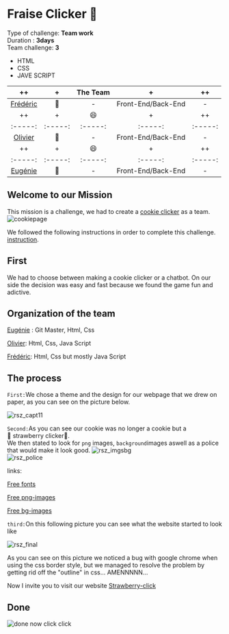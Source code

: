 # Fraise Clicker :strawberry:
Type of challenge: **Team work**  
Duration : **3days**  
Team challenge: **3**

* HTML
* CSS
* JAVE SCRIPT


| ++ | + | The Team | + | ++ |
| :-----: | :-----: | :-----: | :-----: | :-----: |
| [Frédéric](https://github.com/Fbembassat](https://github.com/Fbembassat))| :bust_in_silhouette: | - | Front-End/Back-End  | - | 
| ++ | + | :smile: | + | ++ |
| :-----: | :-----: | :-----: | :-----: | :-----: |
| [Olivier](https://github.com/OlivierPeeters73](https://github.com/OlivierPeeters73)) | :bust_in_silhouette: | - | Front-End/Back-End | - | 
| ++ | + | :smile: | + | ++ |
| :-----: | :-----: | :-----: | :-----: | :-----: |
| [Eugénie](https://github.com/eugeniejessica](https://github.com/eugeniejessica)) | :bust_in_silhouette: | - | Front-End/Back-End   | - | 

## Welcome to our Mission
This mission is a challenge,  we  had to create a [cookie clicker](https://en.wikipedia.org/wiki/Cookie_Clicker) as a team. 
![cookiepage](https://user-images.githubusercontent.com/66479308/87873623-6051ca00-c9c3-11ea-99d5-9598710c92e7.png)



 We followed the following instructions in order to complete this challenge.
 [instruction](https://github.com/becodeorg/BXL-Swartz-3-21/blob/master/05-Javascript/cookieClicker.md).

## First 

We had to choose between making a cookie clicker or a chatbot. On our side the decision was easy and fast because we found the game fun and adictive.

## Organization of the team
[Eugénie]([https://github.com/eugeniejessica](https://github.com/eugeniejessica)) : Git Master, Html, Css

 [Olivier]([https://github.com/OlivierPeeters73](https://github.com/OlivierPeeters73)):  Html, Css, Java Script

 [Frédéric]([https://github.com/Fbembassat](https://github.com/Fbembassat)): Html, Css but mostly Java Script   
 



## The process

`First:`We chose a theme and the design for our webpage that we drew on paper, as you can see on the picture below.   

![rsz_capt11](https://user-images.githubusercontent.com/66479308/87874603-706da780-c9cb-11ea-847e-673e5be42ff5.png)

`Second:`As you can see our cookie was no longer a cookie but a     
:strawberry: strawberry clicker:strawberry:.   
We then stated to look for  `png` images, `background`images aswell as a police that would make it look good.
![rsz_imgsbg](https://user-images.githubusercontent.com/66479308/87875647-06590080-c9d3-11ea-8739-4a96e968a2f5.png)    
![rsz_police](https://user-images.githubusercontent.com/66479308/87875646-035e1000-c9d3-11ea-9d7d-03969cd31173.png)   

links:   

[Free fonts](https://www.1001fonts.com/)   

[Free png-images](https://fr.pngtree.com/)   

[Free bg-images](https://unsplash.com/)   
   
`third:`On this following picture you can see what the website started to look like   

![rsz_final](https://user-images.githubusercontent.com/66479308/87875905-aebb9480-c9d4-11ea-90f7-672814de4c7d.png)   

As you can see on this picture we noticed a bug with google chrome when using the css border style, but we managed to resolve the problem by getting rid off the "outline" in css... AMENNNNN...

Now I invite you to visit our website [Strawberry-click](https://eugeniejessica.github.io/fraise-clicker/)

## Done
![done now click click](https://media.giphy.com/media/l4pTfrg9nEbOgWuIM/giphy.gif)
